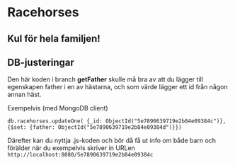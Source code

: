# Racehorses
## Kul för hela familjen!
## DB-justeringar
Den här koden i branch **getFather** skulle må bra av att du lägger till egenskapen father i en av hästarna, och som värde lägger ett id från någon annan häst.

Exempelvis (med MongoDB client)
```
db.racehorses.updateOne( {_id: ObjectId("5e7890639719e2b84e09384c")}, {$set: {father: ObjectId("5e7890639719e2b84e09384d")}})
```

Därefter kan du nyttja .js-koden och bör då få ut info om både barn och förälder när du exempelvis skriver in URLen ```http://localhost:8080/5e7890639719e2b84e09384c```

